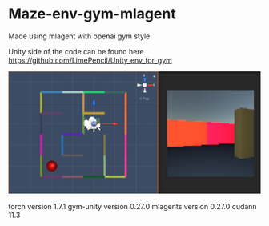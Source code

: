 # Maze-env-gym-mlagent

Made using mlagent with openai gym style

Unity side of the code can be found here https://github.com/LimePencil/Unity_env_for_gym

![](example_pic.png)

torch version 1.7.1
gym-unity version 0.27.0
mlagents version 0.27.0
cudann 11.3
